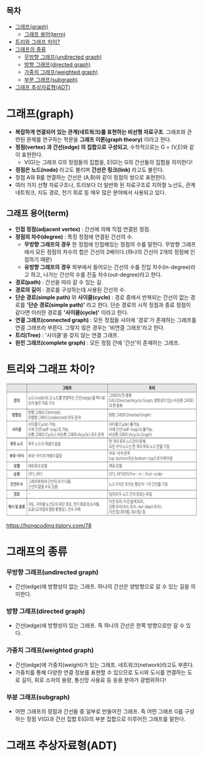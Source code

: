<h2>목차</h2>

- [그래프(graph)](#그래프graph)
  - [그래프 용어(term)](#그래프-용어term)
- [트리와 그래프 차이?](#트리와-그래프-차이)
- [그래프의 종류](#그래프의-종류)
    - [무방향 그래프(undirected graph)](#무방향-그래프undirected-graph)
    - [방향 그래프(directed graph)](#방향-그래프directed-graph)
    - [가중치 그래프(weighted graph)](#가중치-그래프weighted-graph)
    - [부분 그래프(subgraph)](#부분-그래프subgraph)
- [그래프 추상자료형(ADT)](#그래프-추상자료형adt)
  
  
# 그래프(graph)
+ **복잡하게 연결되어 있는 관계(네트워크)를 표현하는 비선형 자료구조**. 그래프와 관련된 문제를 연구하는 학문을 **그래프 이론(graph theory)** 이라고 한다.
+ **정점(vertex) 과 간선(edge) 의 집합으로 구성되고**, 수학적으로는 G = (V,E)와 같이 표현한다. 
   + V(G)는 그래프 G의 정점들의 집합을, E(G)는 G의 간선들의 집합을 의미한다!
+ **정점은 노드(node)** 라고도 불리며 **간선은 링크(link)** 라고도 불린다.
+ 정점 A와 B를 연결하는 간선은 (A,B)와 같이 정점의 쌍으로 표현한다.
+ 여러 가지 선형 자료구조나, 트리보다 더 일반화 된 자료구조로 지하철 노선도, 관계 네트워크, 지도 경로, 전기 회로 등 매우 많은 분야에서 사용되고 있다.

## 그래프 용어(term)
+ **인접 정점(adjacent vertex)** : 간선에 의해 직접 연결된 정점.
+ **정점의 차수(degree)** : 특정 정점에 연결된 간선의 수. 
   + **무방향 그래프의 경우** 한 정점에 인접해있는 정점의 수를 말한다. 무방향 그래프에서 모든 정점의 차수의 합은 간선의 2배이다.(하나의 간선이 2개의 정점에 인접하기 때문)
   + **유방향 그래프의 경우** 외부에서 들어오는 간선의 수를 진입 차수(in-degree)라고 하고, 나가는 간선의 수를 진출 차수(out-degree)라고 한다. 
+ **경로(path)** : 간선을 따라 갈 수 있는 길.
+ **경로의 길이** : 경로를 구성하는데 사용된 간선의 수.
+ **단순 경로(simple path)** 와 **사이클(cycle)** : 경로 중에서 반복되는 간선이 없는 경로를 **'단순 경로(simple path)'** 라고 한다. 단순 경로의 시작 정점과 종료 정점이 같다면 이러한 경로를 **'사이클(cycle)'** 이라고 한다. 
+ **연결 그래프(connected graph)** : 모든 정점들 사이에 '경로'가 존재하는 그래프를 연결 그래프라 부른다. 그렇지 않은 경우는 '비연결 그래프'라고 한다.
+ **트리(Tree)** : '사이클'을 갖지 않는 연결 그래프.
+ **완전 그래프(complete graph)** : 모든 정점 간에 '간선'이 존재하는 그래프.

# 트리와 그래프 차이?

<img src="./img/트리그래프차이점.png" width="550" height="350"> 

https://hongcoding.tistory.com/78

# 그래프의 종류

### 무방향 그래프(undirected graph)

+ 간선(edge)에 방향성이 없는 그래프. 하나의 간선은 양방향으로 갈 수 있는 길을 의미한다.

### 방향 그래프(directed graph)

+ 간선(edge)에 방향성이 있는 그래프. 즉 하나의 간선은 한쪽 방향으로만 갈 수 있다.

### 가중치 그래프(weighted graph) 

+ 간선(edge)에 가중치(weight)가 있는 그래프. 네트워크(network)라고도 부른다. 
+ 가중치를 통해 다양한 연결 정보를 표현할 수 있으므로 도시와 도시를 연결하는 도로 길이, 회로 소자의 용량, 통신망 사용료 등 응용 분야가 광범위하다!

   
### 부분 그래프(subgraph)

+ 어떤 그래프의 정점과 간선들 중 일부로 만들어진 그래프. 즉 어떤 그래프 G를 구성하는 정점 V(G)과 간선 집합 E(G)의 부분 집합으로 이루어진 그래프를 말한다.

<!-- 보완 필요 -->

# 그래프 추상자료형(ADT)
